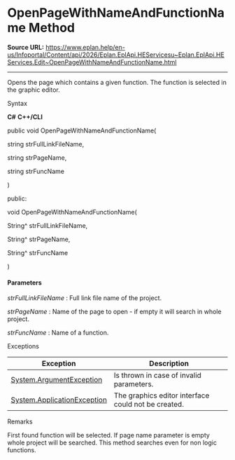 # OpenPageWithNameAndFunctionName Method

**Source URL:** https://www.eplan.help/en-us/Infoportal/Content/api/2026/Eplan.EplApi.HEServicesu~Eplan.EplApi.HEServices.Edit~OpenPageWithNameAndFunctionName.html

---

Opens the page which contains a given function. The function is selected in the graphic editor.

Syntax

**C#**
**C++/CLI**


public void OpenPageWithNameAndFunctionName( 

   string strFullLinkFileName,

   string strPageName,

   string strFuncName

)

public:

void OpenPageWithNameAndFunctionName( 

   String^ strFullLinkFileName,

   String^ strPageName,

   String^ strFuncName

)


#### Parameters

*strFullLinkFileName*
:   Full link file name of the project.

*strPageName*
:   Name of the page to open - if empty it will search in whole project.

*strFuncName*
:   Name of a function.

Exceptions

| Exception | Description |
| --- | --- |
| [System.ArgumentException](#) | Is thrown in case of invalid parameters. |
| [System.ApplicationException](#) | The graphics editor interface could not be created. |

Remarks

First found function will be selected. If page name parameter is empty whole project will be searched. This method searches even for non logic functions.
